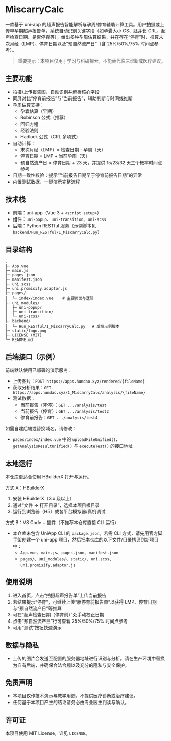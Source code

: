 # MiscarryCalc

一款基于 uni-app 的超声报告智能解析与孕周/停育辅助计算工具。用户拍摄或上传早孕期超声报告单，系统自动识别关键字段（如孕囊大小 GS、胚芽长 CRL、超声检查日期、是否停育等），给出多种孕周估算结果，并在存在“停育”时，推算末次月经（LMP）、停育日期以及“预自然流产日”（含 25%/50%/75% 时间点参考）。

> 重要提示：本项目仅用于学习与科研探索，不能替代临床诊断或医疗建议。

## 主要功能
- 拍摄/上传报告图，自动识别并解析核心字段
- 同屏对比“停育前报告”与“当前报告”，辅助判断与时间线推断
- 孕周估算支持：
  - 孕囊估算（早期）
  - Robinson 公式（推荐）
  - 回归方程
  - 经验法则
  - Hadlock 公式（CRL 多项式）
- 自动计算：
  - 末次月经（LMP）= 检查日期 - 孕周（天）
  - 停育日期 = LMP + 当前孕周（天）
  - 预自然流产日 = 停育日期 + 23 天，并提供 15/23/32 天三个概率时间点参考
- 日期一致性校验：提示“当前报告日期早于停育前报告日期”的异常
- 内置测试数据，一键演示完整流程

## 技术栈
- 前端：uni-app（Vue 3 + `<script setup>`）
- 组件：`uni-popup`、`uni-transition`、`uni-scss`
- 后端：Python RESTful 服务（示例脚本见 `backend/Hun_RESTful/1_MiscarryCalc.py`）

## 目录结构
```
.
├─ App.vue
├─ main.js
├─ pages.json
├─ manifest.json
├─ uni.scss
├─ uni.promisify.adaptor.js
├─ pages/
│  └─ index/index.vue    # 主要页面与逻辑
├─ uni_modules/
│  ├─ uni-popup/
│  ├─ uni-transition/
│  └─ uni-scss/
├─ backend/
│  └─ Hun_RESTful/1_MiscarryCalc.py   # 后端示例脚本
├─ static/logo.png
├─ LICENSE (MIT)
└─ README.md
```

## 后端接口（示例）
前端默认使用已部署的演示服务：
- 上传图片：`POST https://apps.hundao.xyz/rendered/{fileName}`
- 获取分析结果：`GET https://apps.hundao.xyz/1_MiscarryCalc/analysis/{fileName}`
- 测试数据：
  - 当前报告（非停）：`GET .../analysis/test`
  - 当前报告（停育）：`GET .../analysis/test2`
  - 停育前报告：`GET .../analysis/test4`

如需自建后端或替换域名，请修改：
- `pages/index/index.vue` 中的 `uploadFileUnified()`、`getAnalysisResultUnified()` 与 `executeTest()` 的接口地址

## 本地运行
本仓库更适合使用 HBuilderX 打开与运行。

方式 A：HBuilderX
1. 安装 HBuilderX（3.x 及以上）
2. 通过“文件 -> 打开目录”，选择本项目根目录
3. 运行到浏览器（H5）或各平台模拟器/真机调试

方式 B：VS Code + 插件（不推荐本仓库直接 CLI 运行）
- 本仓库未包含 UniApp CLI 的 `package.json`。若需 CLI 方式，请先用官方脚手架创建一个 uni-app 项目，然后把本仓库的以下文件/目录拷贝到新项目中：
  - `App.vue`、`main.js`、`pages.json`、`manifest.json`
  - `pages/`、`uni_modules/`、`static/`、`uni.scss`、`uni.promisify.adaptor.js`

## 使用说明
1. 进入首页，点击“拍摄超声报告单”上传当前报告
2. 若结果提示“停育”，可继续上传“胎停育前报告单”以获得 LMP、停育日期与“预自然流产日”等推算
3. 可在“超声检查日期（停育前）”处手动校正日期
4. 点击“预自然流产日”行可查看 25%/50%/75% 时间点参考
5. 可用“测试”按钮快速演示

## 数据与隐私
- 上传的图片会发送至配置的服务器地址进行识别与分析。请在生产环境中替换为自有后端，并确保合法合规以及充分的隐私与安全保护。

## 免责声明
- 本项目仅作技术演示与教学用途，不提供医疗诊断或治疗建议。
- 任何基于本项目产生的结论请务必由专业医生判读与确认。

## 许可证
本项目使用 MIT License，详见 `LICENSE`。
